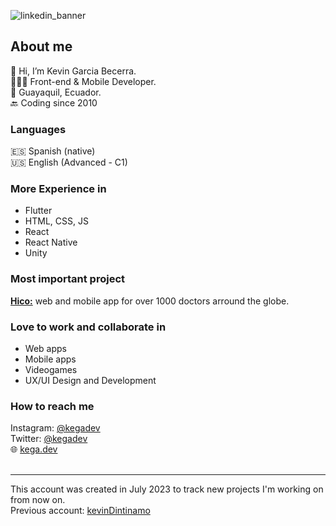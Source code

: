 ![linkedin_banner](https://github.com/kegadev/kegadev/assets/138328831/3c860688-580e-49ce-8c05-ae3eb497a575)
##  About me

👋 Hi, I’m Kevin Garcia Becerra.<br>
👨🏻‍💻 Front-end & Mobile Developer.<br>
📍 Guayaquil, Ecuador.<br>
🔙 Coding since 2010


### Languages
🇪🇸 Spanish (native)<br>
🇺🇸 English (Advanced - C1)


### More Experience in
- Flutter
- HTML, CSS, JS
- React
- React Native
- Unity

### Most important project
[**Hico:**](https://hicoapp.com/en/index.html)
web and mobile app for over 1000 doctors arround the globe.


### Love to work and collaborate in
- Web apps
- Mobile apps
- Videogames
- UX/UI Design and Development

### How to reach me

Instagram: [@kegadev](https://www.instagram.com/kegadev/)<br>
Twitter: [@kegadev](https://www.twitter.com/kegadev/)<br>
🌐 [kega.dev](https://www.kega.dev/)<br>
<br>

----

This account was created in July 2023 to track new projects I'm working on from now on.<br>
Previous account: <a href="http://github.com/kevindintinamo" target="_blank">kevinDintinamo</a>
